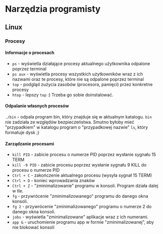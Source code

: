 # Narzędzia programisty

## Linux

### Procesy

#### Informacje o procesach

* `ps` - wyświetla działające procesy aktualnego użytkownika odpalone poprzez terminal
* `ps aux` - wyświetla procesy wszystkich użytkowników wraz z ich nazwami oraz te procesy, które nie są odpalone poprzez terminal
* `top` - podgląd zużycia zasobów (procesora, pamięci) przez konkretne procesy
* `htop` - lepszy `top` :) Trzeba go sobie doinstalować.

#### Odpalanie własnych procesów

`./bin` - odpala program bin, który znajduje się w aktualnym katalogu. `bin` nie zadziała ze względów bezpieczeństwa. Smutno byłoby mieć "przypadkiem" w katalogu program o "przypadkowej nazwie" `ls`, który formatuje dysk ;) 

#### Zarządzanie procesami

* `kill PID` - zabicie procesu o numerze PID poprzez wysłanie sygnału 15 TERM
* `kill -9 PID` - zabicie procesu poprzez wysłanie sygnału 9 KILL do procesu o numerze PID
* `Ctrl + C` - zakończenie aktualnego procesu (wysyła sygnał 15 TERM)
* `Ctrl + D` - koniec wprowadzania znaków
* `Ctrl + Z` - "zminimalizowanie" programu w konsoli. Program działa dalej w tle.
* `fg` - przywrócenie "zminimalizowanego" programu do danego okna konsoli.
* `fg 2` - przywrócenie "zminimalizowanego" programu o numerze 2 do danego okna konsoli.
* `jobs` - wyświetla "zminimalizowane" aplikacje wraz z ich numerami.
* `app &` - uruchomienie programu app w formie "zminimalizowanej", aby nie blokować konsoli
